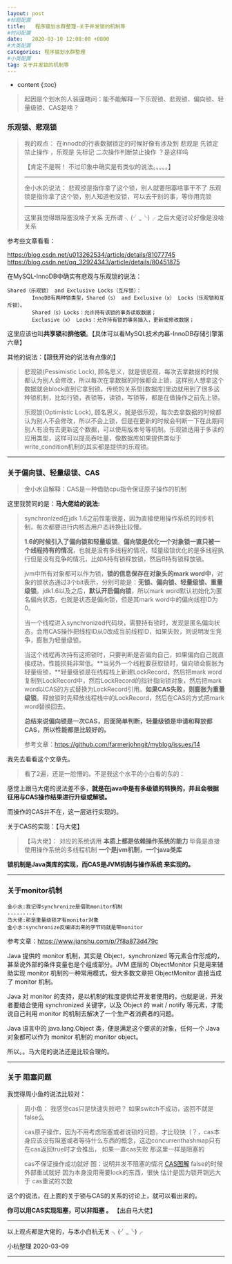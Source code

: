 ```yaml
---
layout: post
#标题配置
title:   程序猿划水群整理-关于并发锁的机制等
#时间配置
date:   2020-03-10 12:00:00 +0800
#大类配置
categories: 程序猿划水群整理
#小类配置
tag: 关于并发锁的机制等
---
```


* content
{:toc}





> 起因是个划水的人装逼瞎问：能不能解释一下乐观锁、悲观锁、偏向锁、轻量级锁、CAS是啥？

###  乐观锁、悲观锁

> 我的观点：
> 在innodb的行表数据锁定的时候好像有涉及到
> 悲观是 先锁定 禁止操作  ，乐观是 先标记 二次操作判断禁止操作    ？是这样吗   
>
> 【肯定不是啊！  不过印象中确实是有类似的说法。。。。。】
>
> ---
>
> 金小水的说法：
> 悲观锁是指你拿了这个锁，别人就要阻塞啥事干不了
> 乐观锁是指你拿了这个锁，别人知道他没锁，可以去干别的事，等你用完锁
>
> ---
>
> 这里我觉得跟阻塞没啥子关系 无所谓  ╮(╯_╰)╭    之后大佬讨论好像是没啥关系

参考些文章看看：

<https://blog.csdn.net/u013262534/article/details/81077745>
<https://blog.csdn.net/qq_32924343/article/details/80451875>

在MySQL-InnoDB中确实有悲观与乐观锁的说法：

```
Shared（乐观锁） and Exclusive Locks（互斥锁）：
        InnoDB有两种锁类型，Shared（s） and Exclusive（x） Locks（乐观锁和互斥锁）。
        Shared（s）Locks：允许持有该锁的事务读取数据；
        Exclusive（x） Locks：允许持有锁的事务插入，更新或修改数据；
```

这里应该也叫**共享锁**和**排他锁**。【具体可以看MySQL技术内幕-InnoDB存储引擎第六章】

其他的说法：【跟我开始的说法有点像的】

> 悲观锁(Pessimistic Lock), 顾名思义，就是很悲观，每次去拿数据的时候都认为别人会修改，所以每次在拿数据的时候都会上锁，这样别人想拿这个数据就会block直到它拿到锁。传统的关系型[数据库]里边就用到了很多这种锁机制，比如行锁，表锁等，读锁，写锁等，都是在做操作之前先上锁。
>
> 乐观锁(Optimistic Lock), 顾名思义，就是很乐观，每次去拿数据的时候都认为别人不会修改，所以不会上锁，但是在更新的时候会判断一下在此期间别人有没有去更新这个数据，可以使用版本号等机制。乐观锁适用于多读的应用类型，这样可以提高吞吐量，像数据库如果提供类似于write_condition机制的其实都是提供的乐观锁。

---

### 关于偏向锁、轻量级锁、CAS

> 金小水自解释：CAS是一种借助cpu指令保证原子操作的机制

这里我赞同的是：**马大佬给的说法:**

> synchronized在jdk 1.6之前性能很差，因为直接使用操作系统的同步机制，每次都要进行内核态用户态转换比较慢。
>
> **1.6的时候引入了偏向锁和轻量级锁**。**偏向锁是优化一个对象锁一直只被一个线程持有的情况**，也就是没有多线程的情况，轻量级锁优化的是多线程执行但是没有竞争的情况，比如A持有锁释放锁，然后B持有锁释放锁。
>
> jvm中所有对象都可以作为锁，**锁的信息保存在对象头的mark word中**，对象的锁状态通过3个bit表示，分别可能是：**无锁、偏向锁、轻量级锁、重量级锁**。jdk1.6以及之后，**默认开启偏向锁**，所以mark word默认初始化为匿名偏向状态，也就是状态是偏向锁，但是其mark word中的偏向线程ID为0。
>
> 当一个线程进入synchronized代码块，需要持有锁时，发现是匿名偏向状态，会用CAS操作把线程ID从0改成当前线程ID，如果失败，则说明发生竞争，膨胀为轻量级锁。
>
> 当这个线程再次持有这把锁时，只要判断是否偏向自己，如果偏向自己就直接成功，性能损耗非常低。**当另外一个线程要获取锁时，偏向锁会膨胀为轻量级锁，**轻量级锁是在线程栈上新建LockRecord，然后把mark word复制到LockRecord中，然后LockRecord的指针指向锁对象，然后把mark word以CAS的方式替换为LockRecord引用。**如果CAS失败，则膨胀为重量级锁**。释放锁时先释放线程栈中的LockRecord，然后在CAS的方式把mark word替换回去。
>
> **总结来说偏向锁是一次CAS，后面简单判断，轻量级锁是申请和释放都CAS，所以性能都是比较好的。**
>
> 参考文章：<https://github.com/farmerjohngit/myblog/issues/14>

我先去看看这个文章先。

> 看了2遍，还是一脸懵的。不是我这个水平的小白看的东的：

感觉上跟马大佬的说法差不多，**就是在java中是有多级锁的转换的，并且会根据征用与CAS操作结果进行升级或解锁。**

而操作的CAS并不在，这一层进行实现的。

关于CAS的实现：【马大佬】

>【马大佬】：
>对应的系统调用
>**本质上都是依赖操作系统的能力**
>毕竟是直接使用操作系统的多线程机制
>**一个是jvm机制，一个java类库**

**锁机制是Java类库的实现，而CAS是JVM机制与操作系统 来实现的。**

---

### 关于monitor机制

```
金小水:我记得synchronize是借助monitor机制
.........
马大佬:那是重量级锁才有monitor对象
金小水:synchronize反编译出来的字节码就是带monitor
```

参考文章：<https://www.jianshu.com/p/7f8a873d479c> 

Java 提供的 monitor 机制，其实是 Object，synchronized 等元素合作形成的，甚至说外部的条件变量也是个组成部分。JVM 底层的 ObjectMonitor 只是用来辅助实现 monitor 机制的一种常用模式，但大多数文章把 ObjectMonitor 直接当成了 monitor 机制。

Java 对 monitor 的支持，是以机制的粒度提供给开发者使用的，也就是说，开发者要结合使用 synchronized 关键字，以及 Object 的 wait / notify 等元素，才能说自己利用 monitor 的机制去解决了一个生产者消费者的问题。

Java 语言中的 java.lang.Object 类，便是满足这个要求的对象，任何一个 Java 对象都可以作为 monitor 机制的 monitor object。

所以。。马大佬的说法还是比较合理的。

---

### 关于 阻塞问题

我觉得周小鱼的说法比较对：

> 周小鱼：
> 我感觉cas只是快速失败吧？
> 如果switch不成功，返回不就是false么
>
> cas原子操作，因为不用考虑阻塞或者说锁的问题，才比较快（？，cas本身应该没有阻塞或者等待什么东西的概念，这边concurrenthashmap只有在cas返回true时才会推出，
> 如果一直cas失败
> 那这里一样是阻塞的
>
> cas不保证操作成功就好
> 图：说明并发不阻塞的情况
> [CAS图解](https://img-blog.csdnimg.cn/2020031011115989.png?x-oss-process=image/watermark,type_ZmFuZ3poZW5naGVpdGk,shadow_10,text_aHR0cHM6Ly9ibG9nLmNzZG4ubmV0L1RpYW5YdWVXdQ==,size_16,color_FFFFFF,t_70)
> false的时候外部重试就好
> 因为本身没用需要lock的东西，很快
> 估计是因为锁开销远大于 cas重试的次数

这个的说法，在上面的关于锁与CAS的关系的讨论上，就可以看出来的。

**你可以用CAS实现阻塞，可以非阻塞 。** 【出自马大佬】

---

以上观点都是大佬的，与本小白杭无关  ╮(╯_╰)╭   

小杭整理 2020-03-09 

---
